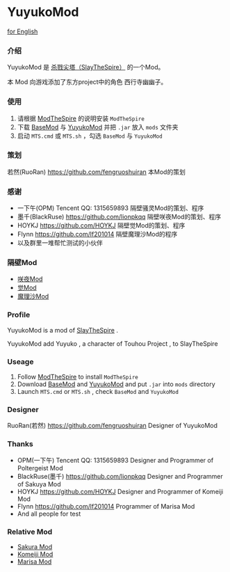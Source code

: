 # YuyukoMod

[for English](#profile)

### 介绍

YuyukoMod 是 [杀戮尖塔（SlayTheSpire）](https://store.steampowered.com/app/646570/Slay_the_Spire/) 的一个Mod。

本 Mod 向游戏添加了东方project中的角色 西行寺幽幽子。

### 使用

1. 请根据 [ModTheSpire](https://github.com/kiooeht/ModTheSpire#usage) 的说明安装 `ModTheSpire`
2. 下载 [BaseMod](https://github.com/daviscook477/BaseMod/releases) 与 [YuyukoMod](https://github.com/gogo81745/YuyukoMod/releases) 并把 `.jar` 放入 `mods` 文件夹
3. 启动 `MTS.cmd` 或 `MTS.sh` ，勾选 `BaseMod` 与 `YuyukoMod`

### 策划

若然(RuoRan) https://github.com/fengruoshuiran 本Mod的策划

### 感谢

- 一下午(OPM) Tencent QQ: 1315659893 隔壁骚灵Mod的策划、程序
- 墨千(BlackRuse) https://github.com/lionpkqq 隔壁咲夜Mod的策划、程序
- HOYKJ https://github.com/HOYKJ 隔壁觉Mod的策划、程序
- Flynn https://github.com/lf201014 隔壁魔理沙Mod的程序
- 以及群里一堆帮忙测试的小伙伴

### 隔壁Mod

- [咲夜Mod](https://github.com/lionpkqq/StS-BlackRuseMod)
- [觉Mod](https://github.com/HOYKJ/TouhouMod)
- [魔理沙Mod](https://github.com/lf201014/STS_ThMod_MRS)

### Profile

YuyukoMod is a mod of [SlayTheSpire](https://store.steampowered.com/app/646570/Slay_the_Spire/) .

YuyukoMod add Yuyuko , a character of Touhou Project , to SlayTheSpire

### Useage 

1. Follow [ModTheSpire](https://github.com/kiooeht/ModTheSpire#usage) to install `ModTheSpire`
2. Download [BaseMod](https://github.com/daviscook477/BaseMod/releases) and [YuyukoMod](https://github.com/gogo81745/YuyukoMod/releases) and put `.jar` into `mods` directory
3. Launch `MTS.cmd` or `MTS.sh` , check `BaseMod` and `YuyukoMod`

### Designer

RuoRan(若然) https://github.com/fengruoshuiran Designer of YuyukoMod

### Thanks

- OPM(一下午) Tencent QQ: 1315659893 Designer and Programmer of Poltergeist Mod
- BlackRuse(墨千) https://github.com/lionpkqq Designer and Programmer of Sakuya Mod
- HOYKJ https://github.com/HOYKJ Designer and Programmer of Komeiji Mod
- Flynn https://github.com/lf201014 Programmer of Marisa Mod
- And all people for test

### Relative Mod

- [Sakura Mod](https://github.com/lionpkqq/StS-BlackRuseMod)
- [Komeiji Mod](https://github.com/HOYKJ/TouhouMod)
- [Marisa Mod](https://github.com/lf201014/STS_ThMod_MRS)
